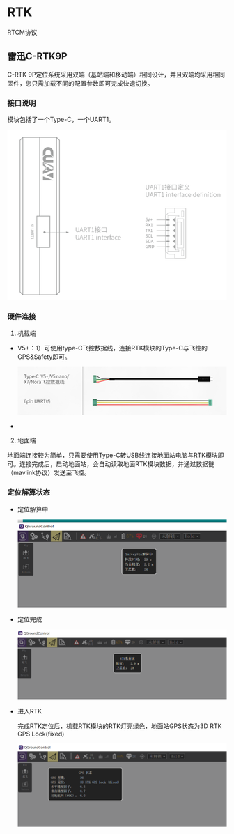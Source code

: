 # RTK

RTCM协议

## 雷迅C-RTK9P

C-RTK 9P定位系统采用双端（基站端和移动端）相同设计，并且双端均采用相同固件，您只需加载不同的配置参数即可完成快速切换。

### 接口说明

模块包括了一个Type-C，一个UART1。

![](imgs/rtk_9p_uart1.png)

### 硬件连接

1. 机载端

- V5+：1）可使用type-C飞控数据线，连接RTK模块的Type-C与飞控的GPS&Safety即可。

  ![](imgs/rtk_9p_cable1.png)

- 

2. 地面端

地面端连接较为简单，只需要使用Type-C转USB线连接地面站电脑与RTK模块即可。连接完成后，启动地面站，会自动读取地面RTK模块数据，并通过数据链（mavlink协议）发送至飞控。

### 定位解算状态

- 定位解算中

  ![](imgs/rtk_calculating.png)

- 定位完成

  ![](imgs/rtk_ok.png)

- 进入RTK

  完成RTK定位后，机载RTK模块的RTK灯亮绿色，地面站GPS状态为3D RTK GPS Lock(fixed)

  ![](imgs/rtk_lock.png)

